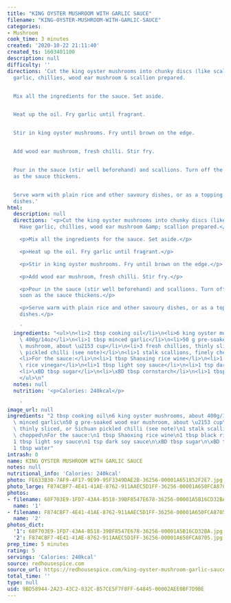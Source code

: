 ```yaml
---
title: "KING OYSTER MUSHROOM WITH GARLIC SAUCE"
filename: "KING-OYSTER-MUSHROOM-WITH-GARLIC-SAUCE"
categories:
- Mushroom
cook_time: 3 minutes
created: '2020-10-22 21:11:40'
created_ts: 1603401100
description: null
difficulty: ''
directions: 'Cut the king oyster mushrooms into chunky discs (like scallops). Have
  garlic, chillies, wood ear mushroom & scallion prepared.


  Mix all the ingredients for the sauce. Set aside.


  Heat up the oil. Fry garlic until fragrant.


  Stir in king oyster mushrooms. Fry until brown on the edge.


  Add wood ear mushroom, fresh chilli. Stir fry.


  Pour in the sauce (stir well beforehand) and scallions. Turn off the heat as soon
  as the sauce thickens.


  Serve warm with plain rice and other savoury dishes, or as a topping for noodle
  dishes.'
html:
  description: null
  directions: '<p>Cut the king oyster mushrooms into chunky discs (like scallops).
    Have garlic, chillies, wood ear mushroom &amp; scallion prepared.</p>

    <p>Mix all the ingredients for the sauce. Set aside.</p>

    <p>Heat up the oil. Fry garlic until fragrant.</p>

    <p>Stir in king oyster mushrooms. Fry until brown on the edge.</p>

    <p>Add wood ear mushroom, fresh chilli. Stir fry.</p>

    <p>Pour in the sauce (stir well beforehand) and scallions. Turn off the heat as
    soon as the sauce thickens.</p>

    <p>Serve warm with plain rice and other savoury dishes, or as a topping for noodle
    dishes.</p>

    '
  ingredients: "<ul>\n<li>2 tbsp cooking oil</li>\n<li>6 king oyster mushrooms, about\
    \ 400g/14oz</li>\n<li>1 tbsp minced garlic</li>\n<li>50 g pre-soaked wood ear\
    \ mushroom, about \u2153 cup</li>\n<li>3 fresh chillies, thinly sliced, or Sichuan\
    \ pickled chilli (see note)</li>\n<li>1 stalk scallions, finely chopped</li>\n\
    <li>For the sauce:</li>\n<li>1 tbsp Shaoxing rice wine</li>\n<li>1 tbsp black\
    \ rice vinegar</li>\n<li>1 tbsp light soy sauce</li>\n<li>1 tsp dark soy sauce</li>\n\
    <li>\xBD tbsp sugar</li>\n<li>\xBD tbsp cornstarch</li>\n<li>1 tbsp water</li>\n\
    </ul>\n"
  notes: null
  nutrition: '<p>Calories: 240kcal</p>

    '
image_url: null
ingredients: "2 tbsp cooking oil\n6 king oyster mushrooms, about 400g/14oz\n1 tbsp\
  \ minced garlic\n50 g pre-soaked wood ear mushroom, about \u2153 cup\n3 fresh chillies,\
  \ thinly sliced, or Sichuan pickled chilli (see note)\n1 stalk scallions, finely\
  \ chopped\nFor the sauce:\n1 tbsp Shaoxing rice wine\n1 tbsp black rice vinegar\n\
  1 tbsp light soy sauce\n1 tsp dark soy sauce\n\xBD tbsp sugar\n\xBD tbsp cornstarch\n\
  1 tbsp water"
intrash: 0
name: KING OYSTER MUSHROOM WITH GARLIC SAUCE
notes: null
nutritional_info: 'Calories: 240kcal'
photo: FE633B30-7AF9-4F17-9E99-95F3349DAE2B-36256-00001A651852F2E7.jpg
photo_large: F874CBF7-4E41-41AE-8762-911AAEC5D1FF-36256-00001A650FCA8705.jpg
photos:
- filename: 68F703E9-1FD7-43A4-B518-39BF8547E678-36256-00001A5B16CD32BA.jpg
  name: '1'
- filename: F874CBF7-4E41-41AE-8762-911AAEC5D1FF-36256-00001A650FCA8705.jpg
  name: '2'
photos_dict:
  '1': 68F703E9-1FD7-43A4-B518-39BF8547E678-36256-00001A5B16CD32BA.jpg
  '2': F874CBF7-4E41-41AE-8762-911AAEC5D1FF-36256-00001A650FCA8705.jpg
prep_time: 5 minutes
rating: 5
servings: 'Calories: 240kcal'
source: redhousespice.com
source_url: https://redhousespice.com/king-oyster-mushroom-garlic-sauce/
total_time: ''
type: null
uid: 9BD58944-2A23-43C2-832C-B57CE5F7F8FF-64845-00002AEE0BF7D9BE
---
```

